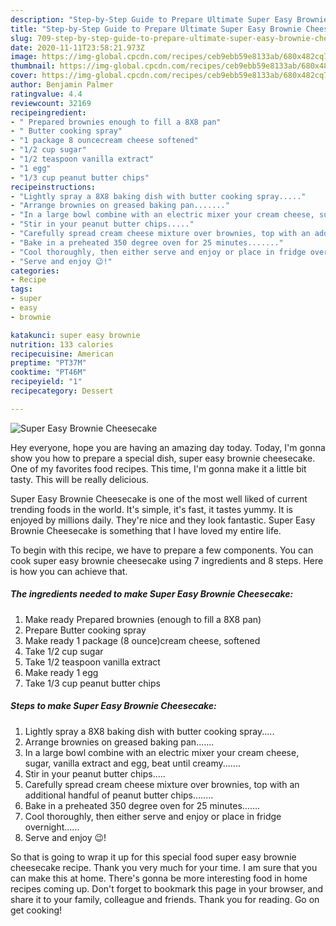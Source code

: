 ```yaml
---
description: "Step-by-Step Guide to Prepare Ultimate Super Easy Brownie Cheesecake"
title: "Step-by-Step Guide to Prepare Ultimate Super Easy Brownie Cheesecake"
slug: 709-step-by-step-guide-to-prepare-ultimate-super-easy-brownie-cheesecake
date: 2020-11-11T23:58:21.973Z
image: https://img-global.cpcdn.com/recipes/ceb9ebb59e8133ab/680x482cq70/super-easy-brownie-cheesecake-recipe-main-photo.jpg
thumbnail: https://img-global.cpcdn.com/recipes/ceb9ebb59e8133ab/680x482cq70/super-easy-brownie-cheesecake-recipe-main-photo.jpg
cover: https://img-global.cpcdn.com/recipes/ceb9ebb59e8133ab/680x482cq70/super-easy-brownie-cheesecake-recipe-main-photo.jpg
author: Benjamin Palmer
ratingvalue: 4.4
reviewcount: 32169
recipeingredient:
- " Prepared brownies enough to fill a 8X8 pan"
- " Butter cooking spray"
- "1 package 8 ouncecream cheese softened"
- "1/2 cup sugar"
- "1/2 teaspoon vanilla extract"
- "1 egg"
- "1/3 cup peanut butter chips"
recipeinstructions:
- "Lightly spray a 8X8 baking dish with butter cooking spray....."
- "Arrange brownies on greased baking pan......."
- "In a large bowl combine with an electric mixer your cream cheese, sugar, vanilla extract and egg, beat until creamy......."
- "Stir in your peanut butter chips....."
- "Carefully spread cream cheese mixture over brownies, top with an additional handful of peanut butter chips........"
- "Bake in a preheated 350 degree oven for 25 minutes......."
- "Cool thoroughly, then either serve and enjoy or place in fridge overnight......"
- "Serve and enjoy 😉!"
categories:
- Recipe
tags:
- super
- easy
- brownie

katakunci: super easy brownie 
nutrition: 133 calories
recipecuisine: American
preptime: "PT37M"
cooktime: "PT46M"
recipeyield: "1"
recipecategory: Dessert

---
```



![Super Easy Brownie Cheesecake](https://img-global.cpcdn.com/recipes/ceb9ebb59e8133ab/680x482cq70/super-easy-brownie-cheesecake-recipe-main-photo.jpg)

Hey everyone, hope you are having an amazing day today. Today, I'm gonna show you how to prepare a special dish, super easy brownie cheesecake. One of my favorites food recipes. This time, I'm gonna make it a little bit tasty. This will be really delicious.



Super Easy Brownie Cheesecake is one of the most well liked of current trending foods in the world. It's simple, it's fast, it tastes yummy. It is enjoyed by millions daily. They're nice and they look fantastic. Super Easy Brownie Cheesecake is something that I have loved my entire life.


To begin with this recipe, we have to prepare a few components. You can cook super easy brownie cheesecake using 7 ingredients and 8 steps. Here is how you can achieve that.

<!--inarticleads1-->

##### The ingredients needed to make Super Easy Brownie Cheesecake:

1. Make ready  Prepared brownies (enough to fill a 8X8 pan)
1. Prepare  Butter cooking spray
1. Make ready 1 package (8 ounce)cream cheese, softened
1. Take 1/2 cup sugar
1. Take 1/2 teaspoon vanilla extract
1. Make ready 1 egg
1. Take 1/3 cup peanut butter chips




<!--inarticleads2-->

##### Steps to make Super Easy Brownie Cheesecake:

1. Lightly spray a 8X8 baking dish with butter cooking spray.....
1. Arrange brownies on greased baking pan.......
1. In a large bowl combine with an electric mixer your cream cheese, sugar, vanilla extract and egg, beat until creamy.......
1. Stir in your peanut butter chips.....
1. Carefully spread cream cheese mixture over brownies, top with an additional handful of peanut butter chips........
1. Bake in a preheated 350 degree oven for 25 minutes.......
1. Cool thoroughly, then either serve and enjoy or place in fridge overnight......
1. Serve and enjoy 😉!




So that is going to wrap it up for this special food super easy brownie cheesecake recipe. Thank you very much for your time. I am sure that you can make this at home. There's gonna be more interesting food in home recipes coming up. Don't forget to bookmark this page in your browser, and share it to your family, colleague and friends. Thank you for reading. Go on get cooking!

